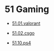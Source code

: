 # 51 Gaming
* [51.01.valorant](51.01.valorant.md)
* [51.02.csgo](51.02.csgo.md)

* [51.10.ps4](51.10.ps4.md)
